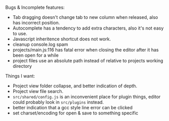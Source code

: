 Bugs & Incomplete features:
- Tab dragging doesn't change tab to new column when released, also has incorrect position.
- Autocomplete has a tendency to add extra characters, also it's not easy to use.
- Javascript inheritence shortcut does not work.
- cleanup console.log spam
- projects/main.js:116 has fatal error when closing the editor after it has been open for a while
- project files use an absolute path instead of relative to projects working directory

Things I want:
- Project view folder collapse, and better indication of depth.
- Project view file search.
- ```src/shared/config.js``` is an inconvenient place for plugin things, editor could probably look in ``src/plugins`` instead.
- better indication that a gcc style line error can be clicked
- set charset/encoding for open & save to something specific 
